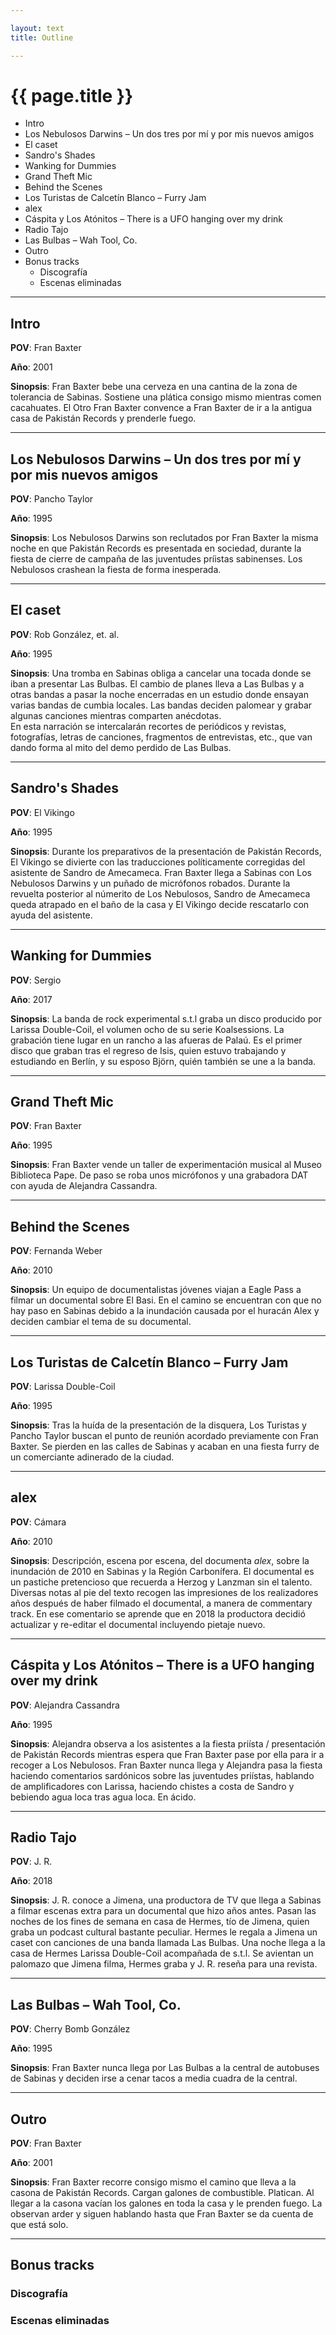 ```yaml
---

layout: text
title: Outline

---
```


# {{ page.title }}

<!-- MarkdownTOC -->

- Intro
- Los Nebulosos Darwins – Un dos tres por mí y por mis nuevos amigos
- El caset
- Sandro's Shades
- Wanking for Dummies
- Grand Theft Mic
- Behind the Scenes
- Los Turistas de Calcetín Blanco – Furry Jam
- alex
- Cáspita y Los Atónitos – There is a UFO hanging over my drink
- Radio Tajo
- Las Bulbas – Wah Tool, Co.
- Outro
- Bonus tracks
	- Discografía
	- Escenas eliminadas

<!-- /MarkdownTOC -->

---

## Intro

**POV**: Fran Baxter

**Año**: 2001

**Sinopsis**: Fran Baxter bebe una cerveza en una cantina de la zona de tolerancia de Sabinas. Sostiene una plática consigo mismo mientras comen cacahuates. El Otro Fran Baxter convence a Fran Baxter de ir a la antigua casa de Pakistán Records y prenderle fuego.

---

## Los Nebulosos Darwins – Un dos tres por mí y por mis nuevos amigos

**POV**: Pancho Taylor

**Año**: 1995

**Sinopsis**: Los Nebulosos Darwins son reclutados por Fran Baxter la misma noche en que Pakistán Records es presentada en sociedad, durante la fiesta de cierre de campaña de las juventudes príistas sabinenses. Los Nebulosos crashean la fiesta de forma inesperada.

---

## El caset

**POV**: Rob González, et. al.

**Año**: 1995

**Sinopsis**: Una tromba en Sabinas obliga a cancelar una tocada donde se iban a presentar Las Bulbas. El cambio de planes lleva a Las Bulbas y a otras bandas a pasar la noche encerradas en un estudio donde ensayan varias bandas de cumbia locales. Las bandas deciden palomear y grabar algunas canciones mientras comparten anécdotas.  
En esta narración se intercalarán recortes de periódicos y revistas, fotografías, letras de canciones, fragmentos de entrevistas, etc., que van dando forma al mito del demo perdido de Las Bulbas.

---

## Sandro's Shades

**POV**: El Vikingo

**Año**: 1995

**Sinopsis**: Durante los preparativos de la presentación de Pakistán Records, El Vikingo se divierte con las traducciones políticamente corregidas del asistente de Sandro de Amecameca. Fran Baxter llega a Sabinas con Los Nebulosos Darwins y un puñado de micrófonos robados. Durante la revuelta posterior al númerito de Los Nebulosos, Sandro de Amecameca queda atrapado en el baño de la casa y El Vikingo decide rescatarlo con ayuda del asistente.

---

## Wanking for Dummies

**POV**: Sergio

**Año**: 2017

**Sinopsis**: La banda de rock experimental s.t.l graba un disco producido por Larissa Double-Coil, el volumen ocho de su serie Koalsessions. La grabación tiene lugar en un rancho a las afueras de Palaú. Es el primer disco que graban tras el regreso de Isis, quien estuvo trabajando y estudiando en Berlín, y su esposo Björn, quién también se une a la banda.

---

## Grand Theft Mic

**POV**: Fran Baxter

**Año**: 1995

**Sinopsis**: Fran Baxter vende un taller de experimentación musical al Museo Biblioteca Pape. De paso se roba unos micrófonos y una grabadora DAT con ayuda de Alejandra Cassandra.

---

## Behind the Scenes

**POV**: Fernanda Weber

**Año**: 2010

**Sinopsis**: Un equipo de documentalistas jóvenes viajan a Eagle Pass a filmar un documental sobre El Basi. En el camino se encuentran con que no hay paso en Sabinas debido a la inundación causada por el huracán Alex y deciden cambiar el tema de su documental.

---

## Los Turistas de Calcetín Blanco – Furry Jam

**POV**: Larissa Double-Coil

**Año**: 1995

**Sinopsis**: Tras la huída de la presentación de la disquera, Los Turistas y Pancho Taylor buscan el punto de reunión acordado previamente con Fran Baxter. Se pierden en las calles de Sabinas y acaban en una fiesta furry de un comerciante adinerado de la ciudad.

---

## alex

**POV**: Cámara

**Año**: 2010

**Sinopsis**: Descripción, escena por escena, del documenta *alex*, sobre la inundación de 2010 en Sabinas y la Región Carbonífera. El documental es un pastiche pretencioso que recuerda a Herzog y Lanzman sin el talento.  
Diversas notas al pie del texto recogen las impresiones de los realizadores años después de haber filmado el documental, a manera de commentary track. En ese comentario se aprende que en 2018 la productora decidió actualizar y re-editar el documental incluyendo pietaje nuevo.

---

## Cáspita y Los Atónitos – There is a UFO hanging over my drink

**POV**: Alejandra Cassandra

**Año**: 1995

**Sinopsis**: Alejandra observa a los asistentes a la fiesta priísta / presentación de Pakistán Records mientras espera que Fran Baxter pase por ella para ir a recoger a Los Nebulosos. Fran Baxter nunca llega y Alejandra pasa la fiesta haciendo comentarios sardónicos sobre las juventudes priístas, hablando de amplificadores con Larissa, haciendo chistes a costa de Sandro y bebiendo agua loca tras agua loca. En ácido.

---

## Radio Tajo

**POV**: J. R.

**Año**: 2018

**Sinopsis**: J. R. conoce a Jimena, una productora de TV que llega a Sabinas a filmar escenas extra para un documental que hizo años antes. Pasan las noches de los fines de semana en casa de Hermes, tío de Jimena, quien graba un podcast cultural bastante peculiar. Hermes le regala a Jimena un caset con canciones de una banda llamada Las Bulbas. Una noche llega a la casa de Hermes Larissa Double-Coil acompañada de s.t.l. Se avientan un palomazo que Jimena filma, Hermes graba y J. R. reseña para una revista.

---

## Las Bulbas – Wah Tool, Co.

**POV**: Cherry Bomb González

**Año**: 1995

**Sinopsis**: Fran Baxter nunca llega por Las Bulbas a la central de autobuses de Sabinas y deciden irse a cenar tacos a media cuadra de la central.

---

## Outro

**POV**: Fran Baxter

**Año**: 2001

**Sinopsis**: Fran Baxter recorre consigo mismo el camino que lleva a la casona de Pakistán Records. Cargan galones de combustible. Platican. Al llegar a la casona vacían los galones en toda la casa y le prenden fuego. La observan arder y siguen hablando hasta que Fran Baxter se da cuenta de que está solo.

---

## Bonus tracks

### Discografía

### Escenas eliminadas
